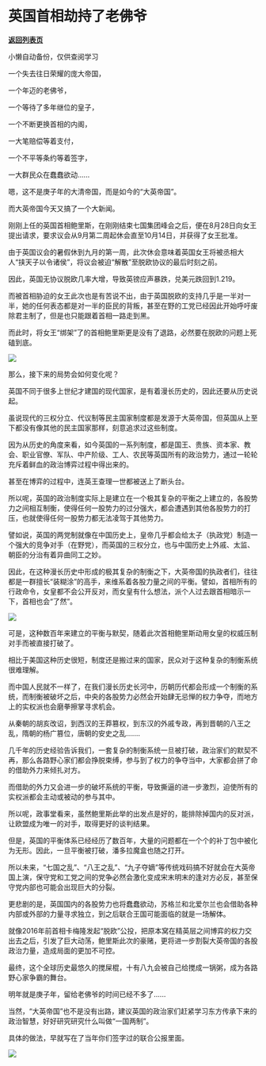 # 英国首相劫持了老佛爷

[**返回列表页**](/gzh/政事堂2019)

小懒自动备份，仅供查阅学习

  

一个失去往日荣耀的庞大帝国，

一个年迈的老佛爷，  

一个等待了多年继位的皇子，

一个不断更换首相的内阁，

一大笔赔偿等着支付，

一个不平等条约等着签字，  

一大群民众在蠢蠢欲动......

  

嗯，这不是庚子年的大清帝国，而是如今的“大英帝国”。

  

  

而大英帝国今天又搞了一个大新闻。

  

刚刚上任的英国首相鲍里斯，在刚刚结束七国集团峰会之后，便在8月28日向女王提出请求，要求议会从9月第二周起休会直至10月14日，并获得了女王批准。

  

由于英国议会的暑假休到九月的第一周，此次休会意味着英国女王将被丞相大人“挟天子以令诸侯”，将议会被迫“解散”至脱欧协议的最后时刻之前。

  

因此，英国无协议脱欧几率大增，导致英镑应声暴跌，兑美元跌回到1.219。

  

而被首相胁迫的女王此次也是有苦说不出，由于英国脱欧的支持几乎是一半对一半，她的任何表态都是对一半的臣民的背叛，甚至在野的工党已经因此开始呼吁废除君主制了，但是也只能跟着首相一路走到黑。

  

而此时，将女王“绑架”了的首相鲍里斯更是没有了退路，必然要在脱欧的问题上死磕到底。

  

![](https://mmbiz.qpic.cn/mmbiz_jpg/rxhS23yu8cNBPPgUdxxPyYeLajSPgWTibjeAvb3kPEN0qJLj6BeJxlpD7rBp3lXI1ssABoWkMh49EpJAPicVgstQ/640?wx_fmt=jpeg)

  

那么，接下来的局势会如何变化呢？

  

英国不同于很多上世纪才建国的现代国家，是有着漫长历史的，因此还要从历史说起。

  

虽说现代的三权分立、代议制等民主国家制度都是发源于大英帝国，但英国从上至下都没有像其他的民主国家那样，刻意追求过这些制度。  

  

因为从历史的角度来看，如今英国的一系列制度，都是国王、贵族、资本家、教会、职业官僚、军队、中产阶级、工人、农民等英国所有的政治势力，通过一轮轮充斥着鲜血的政治博弈过程中得出来的。

  

甚至在博弈的过程中，连英王查理一世都被送上了断头台。  

  

所以呢，英国的政治制度实际上是建立在一个极其复杂的平衡之上建立的，各股势力之间相互制衡，使得任何一股势力的过分强大，都会遭遇到其他各股势力的打压，也就使得任何一股势力都无法凌驾于其他势力。

  

譬如说，英国的两党制就像在中国历史上，皇帝几乎都会给太子（执政党）制造一个强大的竞争对手（在野党），而英国的三权分立，也与中国历史上外戚、太监、朝臣的分治有着异曲同工之妙。

  

因此，在这种漫长历史中形成的极其复杂的制衡之下，大英帝国的执政者们，往往都是一群擅长“装糊涂”的高手，来维系着各股力量之间的平衡。譬如，首相所有的行政命令，女皇都不会公开反对，而女皇有什么想法，派个人过去跟首相暗示一下，首相也会“了然”。

  

![](https://mmbiz.qpic.cn/mmbiz_png/rxhS23yu8cNBPPgUdxxPyYeLajSPgWTibaxc4UTsX18iba8rTBfDZAVlKYXjfQ4wEd1gXj66EJG7nVribjhicHz6xA/640?wx_fmt=png)

  

可是，这种数百年来建立的平衡与默契，随着此次首相鲍里斯动用女皇的权威压制对手而被直接打破了。

  

相比于美国这种历史很短，制度还是搬过来的国家，民众对于这种复杂的制衡系统很难理解。

  

而中国人民就不一样了，在我们漫长历史长河中，历朝历代都会形成一个制衡的系统，而制衡被破坏之后，中央的各股势力必然会开始肆无忌惮的权力争夺，而地方上的实权派也会磨拳擦掌寻求机会。

  

从秦朝的胡亥改诏，到西汉的王莽篡权，到东汉的外戚专政，再到晋朝的八王之乱，隋朝的杨广篡位，唐朝的安史之乱.......

  

几千年的历史经验告诉我们，一套复杂的制衡系统一旦被打破，政治家们的默契不再，那么各路野心家们都会挣脱束缚，参与到了权力的争夺当中，大家都会拼了命的借助外力来倾扎对方。

  

而借助的外力又会进一步的破坏系统的平衡，导致撕逼的进一步激烈，迫使所有的实权派都会主动或被动的参与其中。

  

所以呢，政事堂看来，虽然鲍里斯此举的出发点是好的，能排除掉国内的反对派，让欧盟成为唯一的对手，取得更好的谈判结果。

  

但是，英国的平衡体系已经经历了数百年，大量的问题都在一个个的补丁包中被化为无形。因此，一旦平衡被打破，潘多拉魔盒也随之打开。

  

所以未来，“七国之乱”、“八王之乱”、“九子夺嫡”等传统戏码搞不好就会在大英帝国上演，保守党和工党之间的党争必然会激化变成宋末明末的逢对方必反，甚至保守党内部也可能会出现巨大的分裂。

  

更悲剧的是，英国国内的各股势力也将蠢蠢欲动，苏格兰和北爱尔兰也会借助各种内部或外部的力量寻求独立，到之后联合王国可能面临的就是一场解体。  

  

就像2016年前首相卡梅隆发起“脱欧”公投，把原本窝在精英层之间博弈的权力交出去之后，引发了巨大动荡，鲍里斯此次的豪赌，更将进一步割裂大英帝国的各股政治力量，造成局面的更加不可控。

  

最终，这个全球历史最悠久的搅屎棍，十有八九会被自己给搅成一锅粥，成为各路野心家争霸的舞台。

  

明年就是庚子年，留给老佛爷的时间已经不多了......  

  

当然，“大英帝国”也不是没有出路，建议英国的政治家们赶紧学习东方传承下来的政治智慧，好好研究研究什么叫做“一国两制”。

  

具体的做法，早就写在了当年你们签字过的联合公报里面。

  

![](https://mmbiz.qpic.cn/mmbiz_jpg/rxhS23yu8cPp0iaKAfe0ZsWfgGcY72o9Nror8TicrtnlDsqzY7y4Kum4fM3X0FMEGlbvm9HvZUiaETSnLt4DHNLbQ/640?wx_fmt=jpeg)

  

